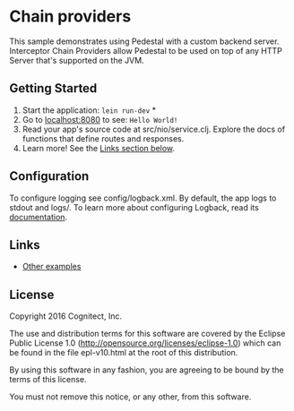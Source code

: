 # Chain providers

This sample demonstrates using Pedestal with a custom backend server.
Interceptor Chain Providers allow Pedestal to be used on top of any HTTP Server that's supported on the JVM.

## Getting Started

1. Start the application: `lein run-dev` \*
2. Go to [localhost:8080](http://localhost:8080/) to see: `Hello World!`
3. Read your app's source code at src/nio/service.clj. Explore the docs of functions
   that define routes and responses.
4. Learn more! See the [Links section below](#links).

## Configuration

To configure logging see config/logback.xml. By default, the app logs to stdout and logs/.
To learn more about configuring Logback, read its [documentation](http://logback.qos.ch/documentation.html).

## Links
* [Other examples](https://github.com/pedestal/samples)

License
-------
Copyright 2016 Cognitect, Inc.

The use and distribution terms for this software are covered by the
Eclipse Public License 1.0 (http://opensource.org/licenses/eclipse-1.0)
which can be found in the file epl-v10.html at the root of this distribution.

By using this software in any fashion, you are agreeing to be bound by
the terms of this license.

You must not remove this notice, or any other, from this software.
